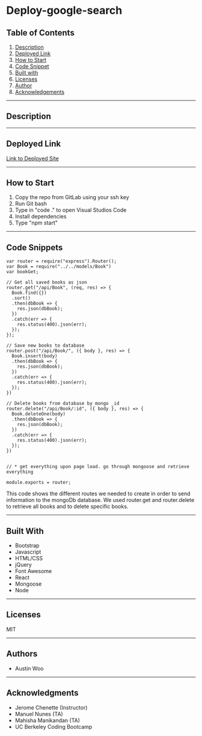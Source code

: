 # Deploy-google-search
## Table of Contents
1. [Description](#description)
2. [Deployed Link](#deployed-link)
3. [How to Start](#how-to-start)
4. [Code Snippet](#code-snippet)
5. [Built with](#built-with)
6. [Licenses](#licenses)
7. [Author](#author)
8. [Acknowledgements](#acknowledgements)

-----------------------
## Description


-----------------------
## Deployed Link
[Link to Deployed Site]()

-----------------------
## How to Start
1. Copy the repo from GitLab using your ssh key
2. Run Git bash
3. Type in "code ." to open Visual Studios Code
4. Install dependencies
5. Type "npm start"
-----------------------
## Code Snippets
```
var router = require("express").Router();
var Book = require("../../models/Book")
var bookGet;

// Get all saved books as json
router.get("/api/Book", (req, res) => {
  Book.find({})
  .sort()
  .then(dbBook => {
    res.json(dbBook);
  })
  .catch(err => {
    res.status(400).json(err);
  });
});

// Save new books to database
router.post("/api/Book/", ({ body }, res) => {
  Book.insert(body)
  .then(dbBook => {
    res.json(dbBook);
  })
  .catch(err => {
    res.status(400).json(err);
  });
})

// Delete books from database by mongo _id
router.delete("/api/Book/:id", ({ body }, res) => {
  Book.deleteOne(body)
  .then(dbBook => {
    res.json(dbBook);
  })
  .catch(err => {
    res.status(400).json(err);
  });
})


// * get everything upon page load. go through mongoose and retrieve everything

module.exports = router;

```
This code shows the different routes we needed to create in order to send information to the mongoDb database. We used router.get and router.delete to retrieve all books and to delete specific books.
 
-----------------------
## Built With
- Bootstrap
- Javascript
- HTML/CSS
- jQuery
- Font Awesome
- React
- Mongoose
- Node

-----------------------
## Licenses
MIT

-----------------------
## Authors
- Austin Woo


-----------------------
## Acknowledgments
- Jerome Chenette (Instructor)
- Manuel Nunes (TA)
- Mahisha Manikandan (TA)
- UC Berkeley Coding Bootcamp